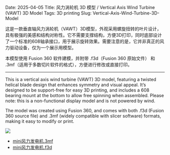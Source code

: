 Date: 2025-04-05
Title: 风力涡轮机 3D 模型 / Vertical Axis Wind Turbine (VAWT) 3D Model
Tags: 3D printing
Slug: Vertical-Axis-Wind-Turbine-3D-Model

这是一款垂直轴风力涡轮机（VAWT）3D模型，外观采用螺旋扭转的叶片设计，具有极强的美感和结构对称性。它不需要支撑结构，方便3D打印，同时底部设计了一个标准的608轴承接口，用于展示旋转效果。需要注意的是，它并非真正的风力驱动设备，仅为一个展示用模型。

本模型使用 Fusion 360 软件建模，并附带 .f3d（Fusion 360 原始文件） 和 .3mf（适用于多数切片软件的格式），方便进行修改或直接打印。

----

This is a vertical axis wind turbine (VAWT) 3D model, featuring a twisted helical blade design that enhances symmetry and visual appeal. It’s designed to be support-free for easy 3D printing, and includes a 608 bearing mount at the bottom to allow free spinning when assembled. Please note: this is a non-functional display model and is not powered by wind.

The model was created using Fusion 360, and comes with both .f3d (Fusion 360 source file) and .3mf (widely compatible with slicer software) formats, making it easy to modify or print.

![](/statistics/mini风力发电机.png)

* [mini风力发电机.3mf](/statistics/mini风力发电机.3mf)
* [mini风力发电机.f3d](/statistics/mini风力发电机.f3d)
